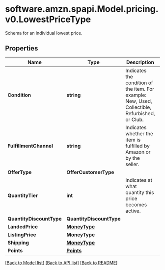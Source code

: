 # software.amzn.spapi.Model.pricing.v0.LowestPriceType
Schema for an individual lowest price.

## Properties

Name | Type | Description | Notes
------------ | ------------- | ------------- | -------------
**Condition** | **string** | Indicates the condition of the item. For example: New, Used, Collectible, Refurbished, or Club. | 
**FulfillmentChannel** | **string** | Indicates whether the item is fulfilled by Amazon or by the seller. | 
**OfferType** | **OfferCustomerType** |  | [optional] 
**QuantityTier** | **int** | Indicates at what quantity this price becomes active. | [optional] 
**QuantityDiscountType** | **QuantityDiscountType** |  | [optional] 
**LandedPrice** | [**MoneyType**](MoneyType.md) |  | [optional] 
**ListingPrice** | [**MoneyType**](MoneyType.md) |  | 
**Shipping** | [**MoneyType**](MoneyType.md) |  | [optional] 
**Points** | [**Points**](Points.md) |  | [optional] 

[[Back to Model list]](../README.md#documentation-for-models) [[Back to API list]](../README.md#documentation-for-api-endpoints) [[Back to README]](../README.md)

